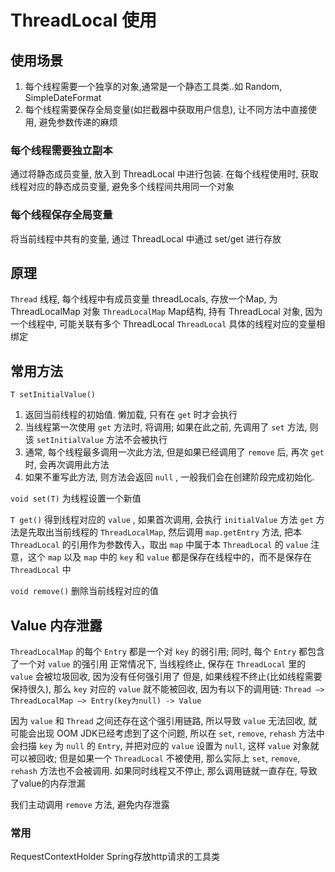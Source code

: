 # ThreadLocal 使用
## 使用场景
1. 每个线程需要一个独享的对象,通常是一个静态工具类..如 Random, SimpleDateFormat
2. 每个线程需要保存全局变量(如拦截器中获取用户信息), 让不同方法中直接使用, 避免参数传递的麻烦

### 每个线程需要独立副本
通过将静态成员变量, 放入到 ThreadLocal 中进行包装. 在每个线程使用时, 获取线程对应的静态成员变量, 避免多个线程间共用同一个对象

### 每个线程保存全局变量
将当前线程中共有的变量, 通过 ThreadLocal 中通过 set/get 进行存放

## 原理
`Thread`              线程, 每个线程中有成员变量 threadLocals, 存放一个Map, 为 ThreadLocalMap 对象
`ThreadLocalMap`      Map结构, 持有 ThreadLocal 对象, 因为一个线程中, 可能关联有多个 ThreadLocal
`ThreadLocal`         具体的线程对应的变量相绑定

## 常用方法
`T setInitialValue()`
1. 返回当前线程的初始值. 懒加载, 只有在 `get` 时才会执行
2. 当线程第一次使用 `get` 方法时, 将调用; 如果在此之前, 先调用了 `set` 方法, 则该 `setInitialValue` 方法不会被执行
3. 通常, 每个线程最多调用一次此方法, 但是如果已经调用了 `remove` 后, 再次 `get` 时, 会再次调用此方法
4. 如果不重写此方法, 则方法会返回 `null` , 一般我们会在创建阶段完成初始化.

`void set(T)`
为线程设置一个新值

`T get()`
得到线程对应的 `value` , 如果首次调用, 会执行 `initialValue` 方法
`get` 方法是先取出当前线程的 `ThreadLocalMap`, 然后调用 `map.getEntry` 方法, 把本 `ThreadLocal` 的引用作为参数传入，取出 `map` 中属于本 `ThreadLocal` 的 `value`
注意，这个 `map` 以及 `map` 中的 `key` 和 `value` 都是保存在线程中的，而不是保存在 `ThreadLocal` 中

`void remove()` 删除当前线程对应的值

## Value 内存泄露
`ThreadLocalMap` 的每个 `Entry` 都是一个对 `key` 的弱引用; 同时, 每个 `Entry` 都包含了一个对 `value` 的强引用
正常情况下, 当线程终止, 保存在 `ThreadLocal` 里的 `value` 会被垃圾回收, 因为没有任何强引用了
但是, 如果线程不终止(比如线程需要保持很久), 那么 `key` 对应的 `value` 就不能被回收, 因为有以下的调用链:
`Thread —> ThreadLocalMap —> Entry(key为null) -> Value`

因为 `value` 和 `Thread` 之间还存在这个强引用链路, 所以导致 `value` 无法回收, 就可能会出现 OOM
JDK已经考虑到了这个问题, 所以在 `set`, `remove`, `rehash` 方法中会扫描 `key` 为 `null` 的 `Entry`, 并把对应的 `value` 设置为 `null`, 这样 `value` 对象就可以被回收;
但是如果一个 `ThreadLocal` 不被使用, 那么实际上 `set`, `remove`, `rehash` 方法也不会被调用. 如果同时线程又不停止, 那么调用链就一直存在, 导致了value的内存泄漏

我们主动调用 `remove` 方法, 避免内存泄露

### 常用
RequestContextHolder  Spring存放http请求的工具类